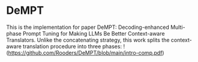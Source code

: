 # DeMPT
This is the implementation for paper DeMPT: Decoding-enhanced Multi-phase Prompt Tuning for Making LLMs Be Better Context-aware Translators. Unlike the concatenating strategy, this work splits the context-aware translation procedure into three phases:
!(https://github.com/Rooders/DeMPT/blob/main/intro-comp.pdf)


